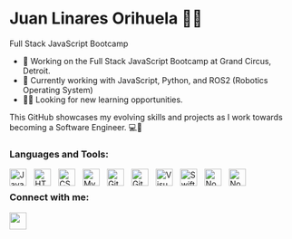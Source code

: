 # Juan Linares Orihuela 👋🏾

Full Stack JavaScript Bootcamp


- 🔭 Working on the Full Stack JavaScript Bootcamp at Grand Circus, Detroit.
- 🌱 Currently working with JavaScript, Python, and ROS2 (Robotics Operating System)
- 🤝🏾 Looking for new learning opportunities.

This GitHub showcases my evolving skills and projects as I work towards becoming a Software Engineer. 💻🌟

### Languages and Tools:

<img align="left" alt="JavaScript" width="30px" src="https://cdn.jsdelivr.net/gh/devicons/devicon/icons/javascript/javascript-original.svg" style="padding-right:10px;" />
<img align="left" alt="HTML5" width="30px" src="https://cdn.jsdelivr.net/gh/devicons/devicon/icons/html5/html5-original.svg" style="padding-right:10px;" />
<img align="left" alt="CSS3" width="30px" src="https://cdn.jsdelivr.net/gh/devicons/devicon/icons/css3/css3-original.svg" style="padding-right:10px;" />
<img align="left" alt="MySQL" width="30px" src="https://cdn.jsdelivr.net/gh/devicons/devicon/icons/mysql/mysql-original.svg" style="padding-right:10px;" />
<img align="left" alt="Git" width="30px" src="https://cdn.jsdelivr.net/gh/devicons/devicon/icons/git/git-original.svg" style="padding-right:10px;" />
<img align="left" alt="GitHub" width="30px" src="https://user-images.githubusercontent.com/3369400/139447912-e0f43f33-6d9f-45f8-be46-2df5bbc91289.png" style="padding-right:10px;" />
<img align="left" alt="Visual Studio Code" width="30px" src="https://cdn.jsdelivr.net/gh/devicons/devicon/icons/vscode/vscode-original.svg" style="padding-right:10px;" />
<img align="left" alt="Swift" width="30px" src="https://cdn.jsdelivr.net/gh/devicons/devicon/icons/swift/swift-original.svg" style="padding-right:10px;" />
<img align="left" alt="Node.js" width="30px" src="https://cdn.jsdelivr.net/gh/devicons/devicon@latest/icons/nodejs/nodejs-original-wordmark.svg" style="padding-right:10px;" />
<img align="left" alt="Node.js" width="30px" src="https://cdn.jsdelivr.net/gh/devicons/devicon@latest/icons/react/react-original-wordmark.svg" style="padding-right:10px;" />

<br /> 

### Connect with me:

<a href="https://www.linkedin.com/in/juanlinaresorihuela/">
  <img src="https://cdn.jsdelivr.net/gh/devicons/devicon/icons/linkedin/linkedin-original.svg" style="padding-right: 10px; width: 30px;" />
</a>




